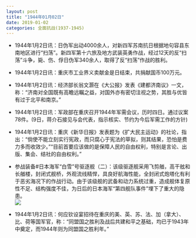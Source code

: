 ```yaml
---
layout: post
title: "1944年01月02日"
date: 2019-01-02
categories: 全面抗战(1937-1945)
---
```


<meta name="referrer" content="no-referrer" />

- 1944年1月2日讯：日伪军出动4000余人，对新四军苏南抗日根据地句容县东南地区进行“扫荡”。新四军第十六旅及地方武装英勇作战，经过12天的反“扫荡”斗争，毙、伤、俘日伪军340余人，取得了反“扫荡”作战的胜利。 

- 1944年1月2日讯：重庆市工业界义卖献金是日结束，共捐献国币100万元。 

- 1944年1月2日讯：经济部长翁文灏在《大公报》发表《建都济南议》一文，称：“济南对全国既有高瞻远瞩之益，对国外亦有密切注视之势，其胜与优皆有过于北平和南京。” 

- 1944年1月2日讯：军政部在重庆召开1944年军需会议，历时四日。通过议案78件。(9日，蒋介石接见与会代表，指示核实、节约为今后军需工作的方针) 

- 1944年1月2日讯：重庆《新华日报》发表题为《扩大民主运动》的社论，指出：“倘使不能立刻实行宪政，而只腐心于宪法的草拟，则其结果，恐怕是费力多而收效少。”“目前首要应该做的是保障人民的自由权利，特别是言论、出版、集会、结社的自由权利。” 

- 参战装备#日本海军“白雪”号驱逐舰（二）：该级驱逐舰采用飞剪艏，高干舷和长艏楼，封闭式舰桥，外观流线精悍，具良好航海性能，全封闭式炮塔化有利于恶劣海况下的作战行动。由于该级舰的武备和动力系统过重，造成舰体复原性不足、结构强度不佳，为日后的日本海军“第四舰队事件”埋下了重大的隐患。 <br/><img src="https://wx1.sinaimg.cn/large/aca367d8ly1fys0e109vxj20nt0evdxb.jpg" />

- 1944年1月2日讯：何应钦设宴招待在重庆的美、英、苏、法、加（拿大）、比、荷等国军官，称：“同盟国之胜利及战后共建和平之基础，均已于1943年中奠定，而1944年则为同盟国之胜利年。” 

